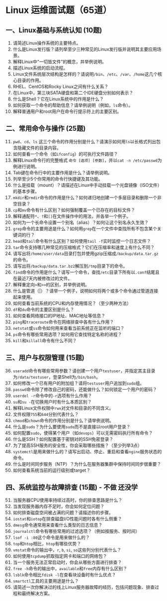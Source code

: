 # Linux 运维面试题（65道）

## 一、Linux基础与系统认知 (10题)

1.  请简述Linux操作系统的主要特点。
2.  什么是Linux发行版？请列举至少三种常见的Linux发行版并说明其主要应用场景。
3.  解释Linux中“一切皆文件”的概念，并举例说明。
4.  描述Linux系统的启动流程。
5.  Linux文件系统层次结构是怎样的？请说明`/bin`、`/etc`、`/var`、`/home`这几个核心目录的作用。
6.  RHEL、CentOS和Rocky Linux之间有什么关系？
7.  在Linux中，第三块SATA硬盘和第二个IDE硬盘分别如何表示？
8.  什么是Shell？它在Linux系统中的作用是什么？
9.  如何获取一个命令的帮助信息？请举例说明（例如，`ls`命令）。
10. 解释普通用户和root用户在命令行提示符上的主要区别。

## 二、常用命令与操作 (25题)

11. `pwd`、`cd`、`ls` 这三个命令的作用分别是什么？请演示如何用`ls`以长格式列出包含隐藏文件的目录内容。
12. 如何查看一个命令（如`ifconfig`）的可执行文件路径？
13. 解释Linux命令行的完整格式 `命令 [选项] [参数]`，并以`cat -n /etc/passwd`为例进行说明。
14. Tab键在命令行中的主要作用是什么？请举例说明。
15. 列举至少5个你常用的命令行快捷键及其功能。
16. 什么是挂载（mount）？请描述在Linux中手动挂载一个光盘镜像（ISO文件）的基本步骤。
17. `mkdir`和`rmdir`命令的作用是什么？如何递归地创建一个多层目录和删除一个非空目录？
18. `cp`和`mv`命令有什么区别？如何强制覆盖一个已存在的目标文件？
19. 解释通配符`*`、`?`和`[]`在文件操作中的用法，并各举一个例子。
20. 如何为一个长命令设置一个别名（alias）？如何让这个别名永久生效？
21. `grep`命令的主要用途是什么？如何用`grep`在一个文件中查找所有不包含某个关键词的行？
22. `head`和`tail`命令有什么区别？如何使用`tail -f`实时监控一个日志文件？
23. `tar`命令支持哪几种常见的压缩格式？它们在压缩率和速度上有什么不同？
24. 请写出将`/home/user/data`目录打包并使用gzip压缩成`/backup/data.tar.gz`的命令。
25. 请写出将`/backup/data.tar.bz2`解压到`/tmp`目录下的命令。
26. `find`命令的作用是什么？请写一个命令，查找`/etc`目录下所有以`.conf`结尾且在最近7天内被修改过的文件。
27. 解释重定向`>`和`>>`的区别，并举例说明。
28. 什么是管道（|）？请举一个例子，说明如何将两个或多个命令通过管道连接起来使用。
29. 如何查看当前系统的CPU和内存使用情况？（至少两种方法）
30. `df`和`du`命令的主要区别是什么？
31. 如何查看网络接口的IP地址、MAC地址等信息？
32. `ping`和`traceroute`命令在网络排查中各有什么作用？
33. `netstat`或`ss`命令如何用来查看当前系统正在监听的端口？
34. `ps`命令有哪些常用选项？如何用它查找特定名称的进程？
35. `kill`和`killall`命令有什么不同？

## 三、用户与权限管理 (15题)

36. `useradd`命令有哪些常用参数？请创建一个用户`testuser`，并指定其主目录为`/data/testuser`，登录Shell为`/bin/bash`。
37. 如何修改一个已有用户的附加组？请将`testuser`用户追加到`sudo`组。
38. `passwd`命令除了修改自己的密码，还能做什么？如何锁定一个用户的密码？
39. `userdel -r`命令中的`-r`选项有什么作用？
40. `su`和`su -`在切换用户时有什么本质区别？
41. 解释Linux文件权限中`rwx`对文件和目录的不同含义。
42. 文件权限`755`和`644`分别代表什么？
43. `chmod`和`chown`命令的作用分别是什么？请举例说明。
44. 什么是`sudo`？为什么要使用`sudo`而不是直接以root用户登录？
45. 如何配置`sudo`，使得某个用户（如`devops`）可以无需密码执行所有命令？
46. 什么是SSH？如何配置基于密钥对的SSH免密登录？
47. 为了提高SSH服务的安全性，你会采取哪些措施？（至少列举3点）
48. `systemctl`是用来做什么的？请写出启动、停止、重启和查看`nginx`服务状态的命令。
49. 什么是时间同步服务（NTP）？为什么在服务器集群中保持时间同步很重要？
50. 如何查看系统当前的运行级别或target？

## 四、系统监控与故障排查 (15题)  -  不做 还没学

51. 当服务器CPU使用率持续过高时，你的排查思路是什么？
52. 当发现服务器内存不足时，你会如何定位问题？
53. 如何排查磁盘空间被占满的问题？请描述你的步骤。
54. `iostat`和`iotop`在排查磁盘I/O性能问题时各有什么侧重？
55. `dmesg`命令通常用来查看什么类型的日志信息？
56. `journalctl`命令有哪些常用的过滤选项？（例如按服务、按时间）
57. `lsof -i :80`这个命令是用来做什么的？
58. `top`和`htop`相比，`htop`有哪些优势？
59. `vmstat`命令的输出中，`r`, `b`, `si`, `so`这些列分别代表什么？
60. 如何使用`tcpdump`抓取指定网卡和端口的网络包？
61. 当一个服务无法正常启动时，你会从哪些方面进行排查？
62. `free -h`命令的输出中，`available`和`free`内存有什么区别？
63. `lsblk`命令相比`fdisk -l`在查看块设备时有什么优点？
64. `smartctl`工具的主要用途是什么？
65. 请简述一次你解决过的线上Linux服务器故障的经历，包括问题现象、排查过程和最终解决方案。